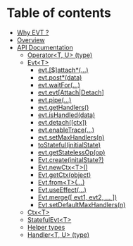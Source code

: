 # Table of contents

* [Why EVT ?](README.md)
* [Overview](overview.md)
* [API Documentation](api/README.md)
  * [Operator&lt;T, U&gt; \(type\)](api/operator.md)
  * [Evt&lt;T&gt;](api/evt/README.md)
    * [evt.\[$\]attach\*\(...\)](api/evt/attach.md)
    * [evt.post\*\(data\)](api/evt/post.md)
    * [evt.waitFor\(...\)](api/evt/waitfor.md)
    * [evt.evt\[Attach\|Detach\]](api/evt/evtattachdetach.md)
    * [evt.pipe\(...\)](api/evt/pipe.md)
    * [evt.getHandlers\(\)](api/evt/gethandler.md)
    * [evt.isHandled\(data\)](api/evt/ishandled.md)
    * [evt.detach\(\[ctx\]\)](api/evt/detach.md)
    * [evt.enableTrace\(...\)](api/evt/enabletrace.md)
    * [evt.setMaxHandlers\(n\)](api/evt/setmaxhandlers.md)
    * [toStateful\(initialState\)](api/evt/tostateful.md)
    * [evt.getStatelessOp\(op\)](api/evt/getstatelessop.md)
    * [Evt.create\(initalState?\)](api/evt/create.md)
    * [Evt.newCtx&lt;T&gt;\(\)](api/evt/newctx.md)
    * [Evt.getCtx\(object\)](api/evt/getctx.md)
    * [Evt.from&lt;T&gt;\(...\)](api/evt/from.md)
    * [Evt.useEffect\(...\)](api/evt/use-effect.md)
    * [Evt.merge\(\[ evt1, evt2, ... \]\)](api/evt/merge.md)
    * [Evt.setDefaultMaxHandlers\(n\)](api/evt/setdefaultmaxhandlers.md)
  * [Ctx&lt;T&gt;](api/ctx.md)
  * [StatefulEvt&lt;T&gt;](api/statefulevt.md)
  * [Helper types](api/helpertypes.md)
  * [Handler&lt;T, U&gt; \(type\)](api/handler.md)

